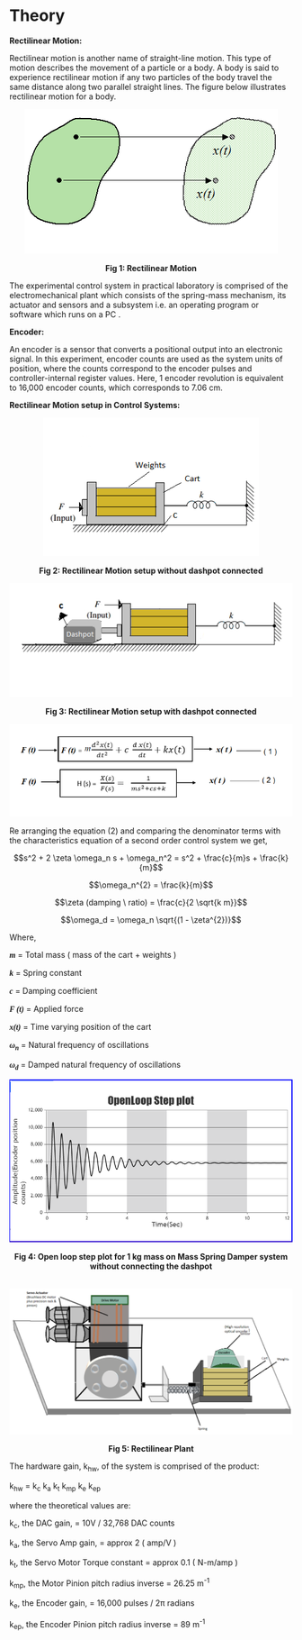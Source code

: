 # Theory

**Rectilinear Motion:**

Rectilinear motion is another name of straight-line motion. This type of motion describes the movement of a particle or a body. A body is said to experience rectilinear motion if any two particles of the body travel the same distance along two parallel straight lines. The figure below illustrates rectilinear motion for a body.

<div align = "center">
<img alt="" src="./images/rectibody.png" class="img-fluid">

<b>Fig 1: Rectilinear Motion</b>
</div>

The experimental control system in practical laboratory is comprised of the electromechanical plant which consists of the spring-mass mechanism, its actuator and sensors and a subsystem 
i.e. an operating program or software which runs on a PC .

**Encoder:**

An encoder is a sensor that converts a positional output into an electronic signal. In this experiment, encoder counts are used as the system units of position, where the counts correspond to the encoder pulses and controller-internal register values. Here, 1 encoder revolution is equivalent to 16,000 encoder counts, which corresponds to 7.06 cm.

**Rectilinear Motion setup in Control Systems:**

<div align = "center">
<img alt="" src="./images/plant.png" class="img-fluid">

<b>Fig 2: Rectilinear Motion setup without dashpot connected</b>

<img alt="" src="./images/plant2.png" class="img-fluid">

<b>Fig 3: Rectilinear Motion setup with dashpot connected</b>

<img alt="" src="./images/tfequation.png" class="img-fluid">

</div>

Re arranging the equation (2) and comparing the denominator terms with the characteristics equation of a
second order control system we get,

$$s^2 + 2 \zeta \omega_n s + \omega_n^2 = s^2 + \frac{c}{m}s + \frac{k}{m}$$

$$\omega_n^{2} = \frac{k}{m}$$

$$\zeta (damping \ ratio) = \frac{c}{2 \sqrt{k m}}$$

$$\omega_d = \omega_n \sqrt{(1 - \zeta^{2})}$$

Where,

<i style ="font-family:'Times New Roman'"><b>m</b></i> = Total mass ( mass of the cart + weights )

<!--M<sub>c</sub> = Mass of the cart<br/>-->
<i style ="font-family:'Times New Roman'"><b>k</b></i> = Spring constant

<i style ="font-family:'Times New Roman'"><b>c</b></i> = Damping coefficient

<i style ="font-family:'Times New Roman'"><b>F (t)</b></i> = Applied force

<i style ="font-family:'Times New Roman'"><b>x(t)</b></i> = Time varying position of the cart

<i style ="font-family:'Times New Roman'"><b>&omega;<sub>n</sub></b></i> = Natural frequency of oscillations

<i style ="font-family:'Times New Roman'"><b>&omega;<sub>d</sub></b></i> = Damped natural frequency of oscillations

<div align = "center">
<img alt="" src="./images/plot.png" class="img-fluid">

<b>Fig 4: Open loop step plot for 1 kg mass on Mass Spring Damper system without connecting the dashpot</b>
</div><br/>

<div align = "center">
<img alt="" src="./images/tpic.png" class="img-fluid">

<b>Fig 5: Rectilinear Plant</b>
</div>

The hardware gain, k<sub>hw</sub>,  of the system is comprised of the product: 

k<sub>hw</sub> = k<sub>c</sub> k<sub>a</sub> k<sub>t</sub> k<sub>mp</sub> k<sub>e</sub> k<sub>ep</sub> <!--k<sub>s</sub>--> 

where the theoretical values are:

k<sub>c</sub>, the DAC gain, = 10V / 32,768 DAC counts

k<sub>a</sub>, the Servo Amp gain, = approx 2 ( amp/V )

k<sub>t</sub>, the Servo Motor Torque constant =  approx 0.1 ( N-m/amp )

k<sub>mp</sub>, the Motor Pinion pitch radius inverse = 26.25 m<sup>-1</sup>

k<sub>e</sub>, the Encoder gain, = 16,000 pulses / 2&#960; radians

k<sub>ep</sub>, the Encoder Pinion pitch radius inverse = 89 m<sup>-1</sup>

<!--k<sub>s</sub>, the Controller Software gain, = 32-->                          
						
<script id="MathJax-script" async src="https://cdn.jsdelivr.net/npm/mathjax@3/es5/tex-mml-chtml.js"></script>								